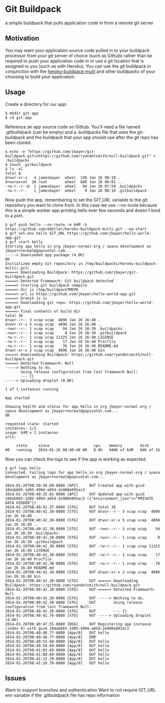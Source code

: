 # Git Buildpack

a simple buildpack that pulls application code in from a remote git server

## Motivation

You may want your application source code pulled in to your buildpack processor from your git server of choice (such as Github) rather than be required to push your application code in or use a git location that is assigned to you (such as with Heroku). You can use the git buildpack in conjunction with the [heroku-buildpack-multi](https://github.com/ddollar/heroku-buildpack-multi#heroku-buildpack-multi) and other buildpacks of your choosing to build your application.

## Usage

Create a directory for our app:

```
$ mkdir git-app
$ cd git-app
```

Reference an app source code on Github. You'll need a file named .gitbuildpack (can be empty) and a .buildpacks file that uses the git-buildpack and the buildpack that your app should use after the git repo has been cloned.

```
$ echo -e "https://github.com/jbayer/git-buildpack.git\nhttps://github.com/ryandotsmith/null-buildpack.git" > .buildpacks
$ touch .gitbuildpack
$ ls -al
total 8
drwxr-xr-x   4 jamesbayer  wheel  136 Jan 26 08:10 .
drwxrwxrwt  20 root        wheel  680 Jan 26 08:01 ..
-rw-r--r--@  1 jamesbayer  wheel   94 Jan 26 07:50 .buildpacks
-rw-r--r--   1 jamesbayer  wheel    0 Jan 26 08:10 .gitbuildpack
```

Now push the app, remembering to set the GIT_URL variable to the git repository you want to clone from. In this case we use --no-route because this is a simple worker app printing hello ever few seconds and doesn't bind to a port.

```
$ gcf push hello --no-route -m 64M -b https://github.com/ddollar/heroku-buildpack-multi.git --no-start
$ gcf set-env hello GIT_URL https://github.com/jbayer/hello-world-app.git
$ gcf start hello
Starting app hello in org jbayer-normal-org / space development as jbayer+normal@gopivotal.com...
-----> Downloaded app package (4.0K)
OK
Initialized empty Git repository in /tmp/buildpacks/heroku-buildpack-multi/.git/
=====> Downloading Buildpack: https://github.com/jbayer/git-buildpack.git
=====> Detected Framework: Git buildpack detected
=====> starting git buildpack compile
=====> dir is /tmp/buildpackTMEPH
=====> url is https://github.com/jbayer/hello-world-app.git
=====> branch is is
=====> Downloading git repo: https://github.com/jbayer/hello-world-app.git
=====> final contents of build dir
total 36
drwxr--r-- 3 vcap vcap  4096 Jan 26 16:40 .
drwxr-xr-x 5 vcap vcap  4096 Jan 26 16:40 ..
-rwxr--r-- 1 vcap vcap    94 Jan 26 16:39 .buildpacks
-rwxr--r-- 1 vcap vcap     0 Jan 26 16:39 .gitbuildpack
-rw-r--r-- 1 vcap vcap 11325 Jan 26 16:40 LICENSE
-rw-r--r-- 1 vcap vcap    17 Jan 26 16:40 Procfile
-rw-r--r-- 1 vcap vcap    76 Jan 26 16:40 README.md
drwxr-xr-x 2 vcap vcap  4096 Jan 26 16:40 bin
=====> Downloading Buildpack: https://github.com/ryandotsmith/null-buildpack.git
=====> Detected Framework: Null
-----> Nothing to do.
       Using release configuration from last framework Null:
       --- {}
-----> Uploading droplet (8.0K)

1 of 1 instances running

App started

Showing health and status for app hello in org jbayer-normal-org / space development as jbayer+normal@gopivotal.com...
OK

requested state: started
instances: 1/1
usage: 64M x 1 instances
urls:

     state     since                    cpu    memory        disk
#0   running   2014-01-26 08:40:48 AM   0.0%   948K of 64M   84K of 1G
```

Now you can check the logs to see if the app is working as expected.

```
$ gcf logs hello
Connected, tailing logs for app hello in org jbayer-normal-org / space development as jbayer+normal@gopivotal.com...

2014-01-26T08:39:30.69-0800 [API]     OUT Created app with guid 184ab665-1d05-4994-a85d-2e980e891ec3
2014-01-26T08:40:25.01-0800 [API]     OUT Updated app with guid 184ab665-1d05-4994-a85d-2e980e891ec3 ({"environment_json"=>"PRIVATE DATA HIDDEN"})
2014-01-26T08:40:42.37-0800 [STG]     OUT total 36
2014-01-26T08:40:42.38-0800 [STG]     OUT drwxr--r-- 3 vcap vcap  4096 Jan 26 16:40 .
2014-01-26T08:40:42.38-0800 [STG]     OUT drwxr-xr-x 5 vcap vcap  4096 Jan 26 16:40 ..
2014-01-26T08:40:42.38-0800 [STG]     OUT -rwxr--r-- 1 vcap vcap    94 Jan 26 16:39 .buildpacks
2014-01-26T08:40:42.38-0800 [STG]     OUT -rwxr--r-- 1 vcap vcap     0 Jan 26 16:39 .gitbuildpack
2014-01-26T08:40:42.38-0800 [STG]     OUT -rw-r--r-- 1 vcap vcap 11325 Jan 26 16:40 LICENSE
2014-01-26T08:40:42.38-0800 [STG]     OUT -rw-r--r-- 1 vcap vcap    17 Jan 26 16:40 Procfile
2014-01-26T08:40:42.38-0800 [STG]     OUT -rw-r--r-- 1 vcap vcap    76 Jan 26 16:40 README.md
2014-01-26T08:40:42.38-0800 [STG]     OUT drwxr-xr-x 2 vcap vcap  4096 Jan 26 16:40 bin
2014-01-26T08:40:42.38-0800 [STG]     OUT =====> Downloading Buildpack: https://github.com/ryandotsmith/null-buildpack.git
2014-01-26T08:40:42.38-0800 [STG]     OUT =====> Detected Framework: Null
2014-01-26T08:40:42.38-0800 [STG]     OUT -----> Nothing to do.
2014-01-26T08:40:42.38-0800 [STG]     OUT        Using release configuration from last framework Null:
2014-01-26T08:40:42.38-0800 [STG]     OUT        --- {}
2014-01-26T08:40:42.76-0800 [STG]     OUT -----> Uploading droplet (8.0K)
2014-01-26T08:40:47.55-0800 [DEA]     OUT Registering app instance (index 0) with guid 184ab665-1d05-4994-a85d-2e980e891ec3
2014-01-26T08:40:48.77-0800 [App/0]   OUT hello
2014-01-26T08:40:48.77-0800 [App/0]   ERR
2014-01-26T08:40:53.68-0800 [App/0]   OUT hello
2014-01-26T08:40:58.69-0800 [App/0]   OUT hello
2014-01-26T08:41:03.69-0800 [App/0]   OUT hello
2014-01-26T08:41:08.69-0800 [App/0]   OUT hello
2014-01-26T08:41:13.70-0800 [App/0]   OUT hello
2014-01-26T08:41:18.70-0800 [App/0]   OUT hello

```

## Issues

Want to support branches and authentication
Want to not require GIT_URL env variable if the .gitbuildpack file has repo information